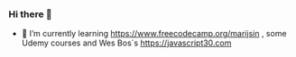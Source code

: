 ### Hi there 👋
- 🌱 I’m currently learning https://www.freecodecamp.org/marijsin , 
some Udemy courses and Wes Bos´s https://javascript30.com
<!--
**Amiliini/Amiliini** is a ✨ _special_ ✨ repository because its `README.md` (this file) appears on your GitHub profile.

Here are some ideas to get you started:

- 🔭 I’m currently working on ...
- 🌱 I’m currently learning ...
- 👯 I’m looking to collaborate on ...
- 🤔 I’m looking for help with ...
- 💬 Ask me about ...
- 📫 How to reach me: ...
- 😄 Pronouns: ...
- ⚡ Fun fact: ...
-->
